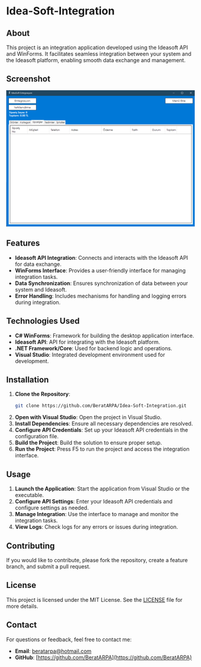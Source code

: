 # Idea-Soft-Integration

## About

This project is an integration application developed using the Ideasoft API and WinForms. It facilitates seamless integration between your system and the Ideasoft platform, enabling smooth data exchange and management.

## Screenshot
![Interface](Screenshots/portfolio-5.jpg)

## Features

- **Ideasoft API Integration**: Connects and interacts with the Ideasoft API for data exchange.
- **WinForms Interface**: Provides a user-friendly interface for managing integration tasks.
- **Data Synchronization**: Ensures synchronization of data between your system and Ideasoft.
- **Error Handling**: Includes mechanisms for handling and logging errors during integration.

## Technologies Used

- **C# WinForms**: Framework for building the desktop application interface.
- **Ideasoft API**: API for integrating with the Ideasoft platform.
- **.NET Framework/Core**: Used for backend logic and operations.
- **Visual Studio**: Integrated development environment used for development.

## Installation

1. **Clone the Repository**:
    ```sh
    git clone https://github.com/BeratARPA/Idea-Soft-Integration.git
    ```
2. **Open with Visual Studio**: Open the project in Visual Studio.
3. **Install Dependencies**: Ensure all necessary dependencies are resolved.
4. **Configure API Credentials**: Set up your Ideasoft API credentials in the configuration file.
5. **Build the Project**: Build the solution to ensure proper setup.
6. **Run the Project**: Press F5 to run the project and access the integration interface.

## Usage

1. **Launch the Application**: Start the application from Visual Studio or the executable.
2. **Configure API Settings**: Enter your Ideasoft API credentials and configure settings as needed.
3. **Manage Integration**: Use the interface to manage and monitor the integration tasks.
4. **View Logs**: Check logs for any errors or issues during integration.

## Contributing

If you would like to contribute, please fork the repository, create a feature branch, and submit a pull request.

## License

This project is licensed under the MIT License. See the [LICENSE](LICENSE) file for more details.

## Contact

For questions or feedback, feel free to contact me:
- **Email**: [beratarpa@hotmail.com](mailto:beratarpa@hotmail.com)
- **GitHub**: [https://github.com/BeratARPA](https://github.com/BeratARPA)

